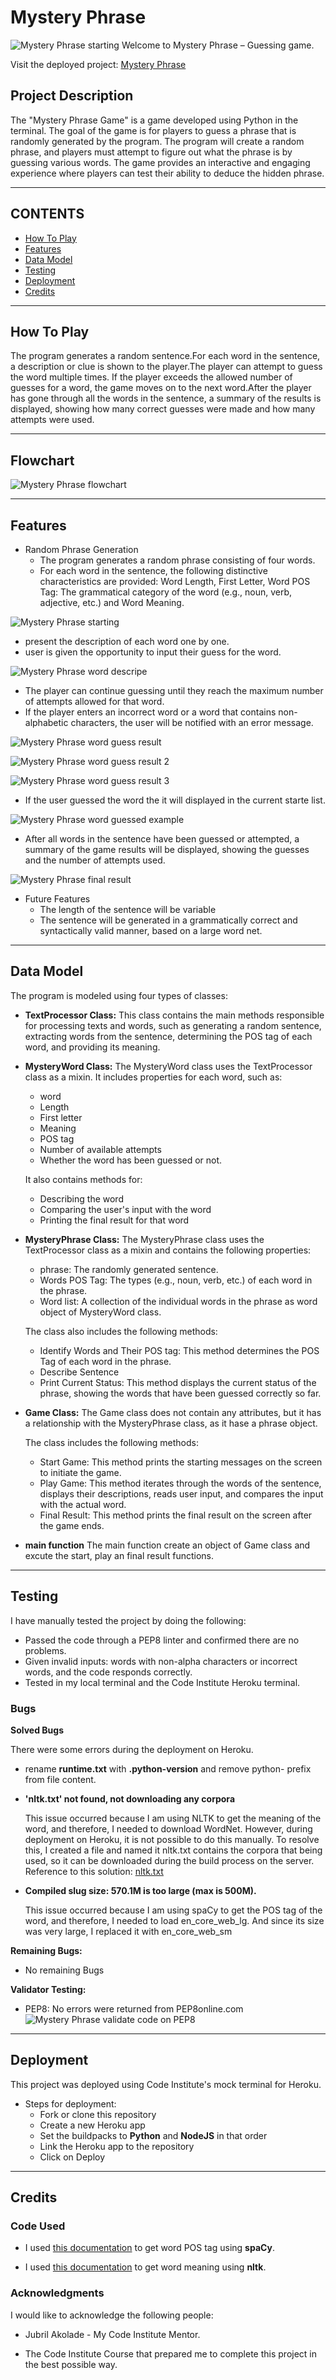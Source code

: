 # Mystery Phrase
![Mystery Phrase starting](images/start-game.webp)
Welcome to Mystery Phrase – Guessing game.

Visit the deployed project: [Mystery Phrase](https://mystery-phrase-8fa31f8979aa.herokuapp.com/)

## Project Description
The "Mystery Phrase Game" is a game developed using Python in the terminal. The goal of the game is for players to guess a phrase that is randomly generated by the program. The program will create a random phrase, and players must attempt to figure out what the phrase is by guessing various words. The game provides an interactive and engaging experience where players can test their ability to deduce the hidden phrase.

- - -

## CONTENTS

* [How To Play](#how-to-play)
* [Features](#features)
* [Data Model](#data-model)
* [Testing](#testing)
* [Deployment](#deployment)
* [Credits](#credits)

- - -

## How To Play

The program generates a random sentence.For each word in the sentence, a description or clue is shown to the player.The player can attempt to guess the word multiple times. If the player exceeds the allowed number of guesses for a word, the game moves on to the next word.After the player has gone through all the words in the sentence, a summary of the results is displayed, showing how many correct guesses were made and how many attempts were used.

- - - 

## Flowchart


![Mystery Phrase flowchart](images/flowchart.webp)

- - - 

## Features

- Random Phrase Generation
  - The program generates a random phrase consisting of four words.
  - For each word in the sentence, the following distinctive characteristics are provided: Word Length, First Letter, Word POS Tag: The grammatical category of the word (e.g., noun, verb, adjective, etc.) and Word Meaning.

![Mystery Phrase starting](images/start-game.webp)

- present the description of each word one by one. 
- user is given the opportunity to input their guess for the word.

![Mystery Phrase word descripe](images/input-word.webp)

- The player can continue guessing until they reach the maximum number of attempts allowed for that word.
- If the player enters an incorrect word or a word that contains non-alphabetic characters, the user will be notified with an error message.

![Mystery Phrase word guess result](images/guess-word.webp)

![Mystery Phrase word guess result 2](images/guess-word2.webp)

![Mystery Phrase word guess result 3](images/guess-word3.webp)

- If the user guessed the word the it will displayed in the current starte list.

![Mystery Phrase word guessed example](images/word-gessed.webp)


- After all words in the sentence have been guessed or attempted, a summary of the game results will be displayed, showing the guesses and the number of attempts used.

![Mystery Phrase final result](images/final-result.webp)

- Future Features 
  - The length of the sentence will be variable
  - The sentence will be generated in a grammatically correct and syntactically valid manner, based on a large word net.

- - -

## Data Model

The program is modeled using four types of classes:

- **TextProcessor Class:**
This class contains the main methods responsible for processing texts and words, such as generating a random sentence, extracting words from the sentence, determining the POS tag of each word, and providing its meaning.

- **MysteryWord Class:**
The MysteryWord class uses the TextProcessor class as a mixin. It includes properties for each word, such as:
  - word
  - Length
  - First letter
  - Meaning
  - POS tag
  - Number of available attempts
  - Whether the word has been guessed or not.

  It also contains methods for:
   - Describing the word
   - Comparing the user's input with the word
   - Printing the final result for that word

- **MysteryPhrase Class:**
The MysteryPhrase class uses the TextProcessor class as a mixin and contains the following properties:
    - phrase: The randomly generated sentence.
    - Words POS Tag: The types (e.g., noun, verb, etc.) of each word in the phrase.
    - Word list: A collection of the individual words in the phrase as word object of MysteryWord class.

  The class also includes the following methods:
    - Identify Words and Their POS tag: This method determines the POS Tag of each word in the phrase.
    - Describe Sentence
    - Print Current Status: This method displays the current status of the phrase, showing the words that have been guessed correctly so far.

- **Game Class:**
The Game class does not contain any attributes, but it has a relationship with the MysteryPhrase class, as it hase a phrase object.

  The class includes the following methods:
    - Start Game: This method prints the starting messages on the screen to initiate the game.
    - Play Game: This method iterates through the words of the sentence, displays their descriptions, reads user input, and compares the input with the actual word.
    - Final Result: This method prints the final result on the screen after the game ends.

- **main function**
The main function create an object of Game class and excute the start, play an final result functions.

- - -

## Testing 
I have manually tested the project by doing the following: 
  - Passed the code through a PEP8 linter and confirmed there are no problems.
  - Given invalid inputs: words with non-alpha characters or incorrect words, and the code responds correctly.
  - Tested in my local terminal and the Code Institute Heroku terminal.

### Bugs

**Solved Bugs**

There were some errors during the deployment on Heroku.
- rename **runtime.txt** with **.python-version** and remove python- prefix from file content.
- **'nltk.txt' not found, not downloading any corpora**
    
    This issue occurred because I am using NLTK to get the meaning of the word, and therefore, I needed to download WordNet. However, during deployment on Heroku, it is not possible to do this manually. To resolve this, I created a file and named it nltk.txt contains the corpora that being used, so it can be downloaded during the build process on the server.
    Reference to this solution: 
    [nltk.txt](https://medium.com/analytics-vidhya/deploying-nlp-model-on-heroku-using-flask-nltk-and-git-lfs-eed7d1b22b11)

- **Compiled slug size: 570.1M is too large (max is 500M).**

  This issue occurred because I am using spaCy to get the POS tag of the word, and therefore, I needed to load en_core_web_lg. And since its size was very large, I replaced it with en_core_web_sm

**Remaining Bugs:**
- No remaining Bugs

**Validator Testing:**
- PEP8:
   No errors were returned from PEP8online.com
![Mystery Phrase validate code on PEP8](images/validate.png)

- - - 

## Deployment
This project was deployed using Code Institute's mock terminal for Heroku.

- Steps for deployment:
  - Fork or clone this repository
  - Create a new Heroku app
  - Set the buildpacks to **Python** and **NodeJS** in that order
  - Link the Heroku app to the repository
  - Click on Deploy

- - -

## Credits

### Code Used

* I used [this documentation](https://www.geeksforgeeks.org/python-pos-tagging-and-lemmatization-using-spacy/)  to get word POS tag using **spaCy**.

* I used [this documentation](https://pythonprogramming.net/wordnet-nltk-tutorial/) to get word meaning using **nltk**.

### Acknowledgments

I would like to acknowledge the following people:

* Jubril Akolade - My Code Institute Mentor.

* The Code Institute Course that prepared me to complete this project in the best possible way.








